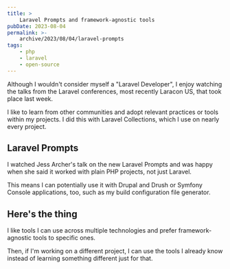 ```yaml
---
title: >
    Laravel Prompts and framework-agnostic tools
pubDate: 2023-08-04
permalink: >-
    archive/2023/08/04/laravel-prompts
tags:
    - php
    - laravel
    - open-source
---
```


Although I wouldn't consider myself a "Laravel Developer", I enjoy watching the talks from the Laravel conferences, most recently Laracon US, that took place last week.

I like to learn from other communities and adopt relevant practices or tools within my projects. I did this with Laravel Collections, which I use on nearly every project.

## Laravel Prompts

I watched Jess Archer's talk on the new Laravel Prompts and was happy when she said it worked with plain PHP projects, not just Laravel.

This means I can potentially use it with Drupal and Drush or Symfony Console applications, too, such as my build configuration file generator.

## Here's the thing

I like tools I can use across multiple technologies and prefer framework-agnostic tools to specific ones.

Then, if I'm working on a different project, I can use the tools I already know instead of learning something different just for that.
